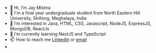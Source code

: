 - 👋 Hi, I’m Jay Mishra
- 🏫 I'm a final year undergraduate student from North Eastern Hill University, Shillong, Meghalaya, India
- 👀 I’m interested in Java, HTML, CSS, Javascript, NodeJS, ExpressJS, MongoDB, ReactJs
- 🌱 I’m currently learning NextJS and TypeScript
- 📫 How to reach me [LinkedIn](https://www.linkedin.com/in/jay-mishra-4a15b01a9/) or [email](jayisatwork1@gmail.com)
- 

<!---
Vancey567/Vancey567 is a ✨ special ✨ repository because its `README.md` (this file) appears on your GitHub profile.
You can click the Preview link to take a look at your changes.
--->

